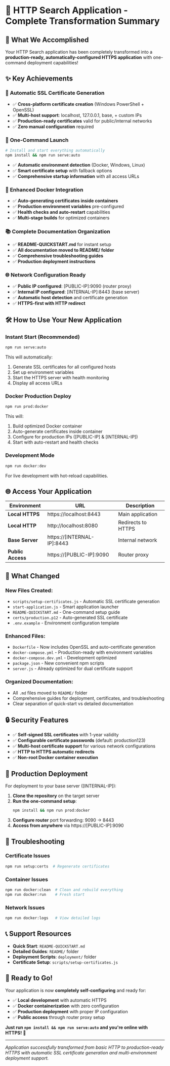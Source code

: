 # 🎉 HTTP Search Application - Complete Transformation Summary

## 🚀 What We Accomplished

Your HTTP Search application has been completely transformed into a **production-ready, automatically-configured HTTPS application** with one-command deployment capabilities!

## ✨ Key Achievements

### 🔐 **Automatic SSL Certificate Generation**
- ✅ **Cross-platform certificate creation** (Windows PowerShell + OpenSSL)
- ✅ **Multi-host support**: localhost, 127.0.0.1, base, + custom IPs
- ✅ **Production-ready certificates** valid for public/internal networks
- ✅ **Zero manual configuration** required

### 🚀 **One-Command Launch**
```bash
# Install and start everything automatically
npm install && npm run serve:auto
```
- ✅ **Automatic environment detection** (Docker, Windows, Linux)
- ✅ **Smart certificate setup** with fallback options
- ✅ **Comprehensive startup information** with all access URLs

### 🐳 **Enhanced Docker Integration**
- ✅ **Auto-generating certificates inside containers**
- ✅ **Production environment variables** pre-configured
- ✅ **Health checks and auto-restart** capabilities
- ✅ **Multi-stage builds** for optimized containers

### 📚 **Complete Documentation Organization**
- ✅ **README-QUICKSTART.md** for instant setup
- ✅ **All documentation moved to README/ folder**
- ✅ **Comprehensive troubleshooting guides**
- ✅ **Production deployment instructions**

### 🌐 **Network Configuration Ready**
- ✅ **Public IP configured**: [PUBLIC-IP]:9090 (router proxy)
- ✅ **Internal IP configured**: [INTERNAL-IP]:8443 (base server)
- ✅ **Automatic host detection** and certificate generation
- ✅ **HTTPS-first with HTTP redirect**

## 🛠️ How to Use Your New Application

### **Instant Start (Recommended)**
```bash
npm run serve:auto
```
This will automatically:
1. Generate SSL certificates for all configured hosts
2. Set up environment variables
3. Start the HTTPS server with health monitoring
4. Display all access URLs

### **Docker Production Deploy**
```bash
npm run prod:docker
```
This will:
1. Build optimized Docker container
2. Auto-generate certificates inside container
3. Configure for production IPs ([PUBLIC-IP] & [INTERNAL-IP])
4. Start with auto-restart and health checks

### **Development Mode**
```bash
npm run docker:dev
```
For live development with hot-reload capabilities.

## 🌐 Access Your Application

| Environment | URL | Description |
|-------------|-----|-------------|
| **Local HTTPS** | https://localhost:8443 | Main application |
| **Local HTTP** | http://localhost:8080 | Redirects to HTTPS |
| **Base Server** | https://[INTERNAL-IP]:8443 | Internal network |
| **Public Access** | https://[PUBLIC-IP]:9090 | Router proxy |

## 📁 What Changed

### **New Files Created:**
- `scripts/setup-certificates.js` - Automatic SSL certificate generation
- `start-application.js` - Smart application launcher
- `README-QUICKSTART.md` - One-command setup guide
- `certs/production.p12` - Auto-generated SSL certificate
- `.env.example` - Environment configuration template

### **Enhanced Files:**
- `Dockerfile` - Now includes OpenSSL and auto-certificate generation
- `docker-compose.yml` - Production-ready with environment variables
- `docker-compose.dev.yml` - Development optimized
- `package.json` - New convenient npm scripts
- `server.js` - Already optimized for dual certificate support

### **Organized Documentation:**
- All `.md` files moved to `README/` folder
- Comprehensive guides for deployment, certificates, and troubleshooting
- Clear separation of quick-start vs detailed documentation

## 🔒 Security Features

- ✅ **Self-signed SSL certificates** with 1-year validity
- ✅ **Configurable certificate passwords** (default: production123)
- ✅ **Multi-host certificate support** for various network configurations
- ✅ **HTTP to HTTPS automatic redirects**
- ✅ **Non-root Docker container execution**

## 🎯 Production Deployment

For deployment to your base server ([INTERNAL-IP]):

1. **Clone the repository** on the target server
2. **Run the one-command setup**:
   ```bash
   npm install && npm run prod:docker
   ```
3. **Configure router** port forwarding: 9090 → 8443
4. **Access from anywhere** via https://[PUBLIC-IP]:9090

## 🚨 Troubleshooting

### Certificate Issues
```bash
npm run setup:certs  # Regenerate certificates
```

### Container Issues
```bash
npm run docker:clean  # Clean and rebuild everything
npm run docker:run    # Fresh start
```

### Network Issues
```bash
npm run docker:logs   # View detailed logs
```

## 📞 Support Resources

- **Quick Start**: `README-QUICKSTART.md`
- **Detailed Guides**: `README/` folder
- **Deployment Scripts**: `deployment/` folder  
- **Certificate Setup**: `scripts/setup-certificates.js`

## 🎉 Ready to Go!

Your application is now **completely self-configuring** and ready for:
- ✅ **Local development** with automatic HTTPS
- ✅ **Docker containerization** with zero configuration
- ✅ **Production deployment** with proper IP configuration
- ✅ **Public access** through router proxy setup

**Just run `npm install && npm run serve:auto` and you're online with HTTPS!** 🚀

---

*Application successfully transformed from basic HTTP to production-ready HTTPS with automatic SSL certificate generation and multi-environment deployment support.*